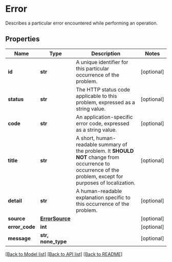 # Error

Describes a particular error encountered while performing an operation.

## Properties
Name | Type | Description | Notes
------------ | ------------- | ------------- | -------------
**id** | **str** | A unique identifier for this particular occurrence of the problem. | [optional] 
**status** | **str** | The HTTP status code applicable to this problem, expressed as a string value. | [optional] 
**code** | **str** | An application-specific error code, expressed as a string value. | [optional] 
**title** | **str** | A short, human-readable summary of the problem. It **SHOULD NOT** change from occurrence to occurrence of the problem, except for purposes of localization. | [optional] 
**detail** | **str** | A human-readable explanation specific to this occurrence of the problem. | [optional] 
**source** | [**ErrorSource**](ErrorSource.md) |  | [optional] 
**error_code** | **int** |  | [optional] 
**message** | **str, none_type** |  | [optional] 

[[Back to Model list]](../README.md#documentation-for-models) [[Back to API list]](../README.md#documentation-for-api-endpoints) [[Back to README]](../README.md)


